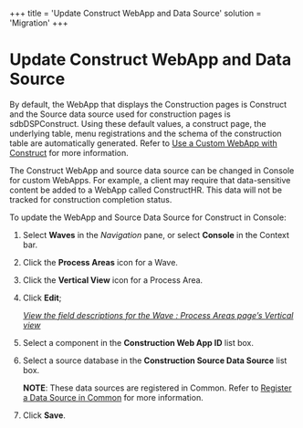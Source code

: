 +++
title = 'Update Construct WebApp and Data Source'
solution = 'Migration'
+++

# Update Construct WebApp and Data Source

By default, the WebApp that displays the Construction pages is Construct
and the Source data source used for construction pages is
sdbDSPConstruct. Using these default values, a construct page, the
underlying table, menu registrations and the schema of the construction
table are automatically generated. Refer to [Use a Custom WebApp with
Construct](../../Construct/Use_Cases/Use_a_Custom_WebApp_with_Construct)
for more information.

The Construct WebApp and source data source can be changed in Console
for custom WebApps. For example, a client may require that
data-sensitive content be added to a WebApp called ConstructHR. This
data will not be tracked for construction completion status.

To update the WebApp and Source Data Source for Construct in Console:

1.  Select **Waves** in the *Navigation* pane, or select **Console** in
    the Context bar.

2.  Click the **Process Areas** icon for a Wave.

3.  Click the **Vertical View** icon for a Process Area.

4.  Click **Edit**;
    
    *[View the field descriptions for the Wave : Process Areas page’s
    Vertical view](../Page_Desc/Wave_Process_Areas#Wave)*

5.  Select a component in the **Construction Web App ID** list box.

6.  Select a source database in the **Construction Source Data Source**
    list box.
    
    **NOTE**: These data sources are registered in Common. Refer to
    [Register a Data Source in Common](#) for more information.

7.  Click **Save**.
